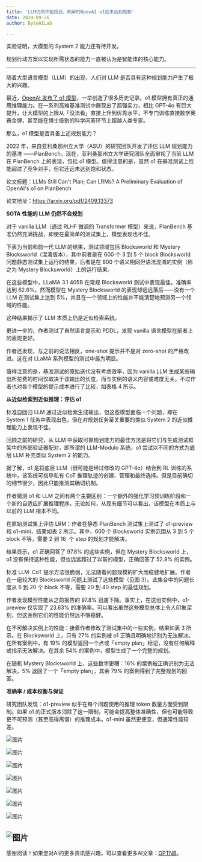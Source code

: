 ```yaml
---
title: 'LLM仍然不能规划，刷屏的OpenAI o1远未达到饱和'
date: 2024-09-26
author: ByteAILab

---
```


实验证明，大模型的 System 2 能力还有待开发。

规划行动方案以实现所需状态的能力一直被认为是智能体的核心能力。

---
随着大型语言模型（LLM）的出现，人们对 LLM 是否具有这种规划能力产生了极大的兴趣。

最近，[OpenAI 发布了 o1 模型](http://mp.weixin.qq.com/s?__biz=MzA3MzI4MjgzMw==&mid=2650934313&idx=1&sn=3e89923751621fed57602ffe4ba751f4&chksm=84e7c857b3904141d5ef61e834efeb469e7982498aca47cfe92cadcf3912908754e752793c2a)，一举创造了很多历史记录。o1 模型拥有真正的通用推理能力。在一系列高难基准测试中展现出了超强实力，相比 GPT-4o 有巨大提升，让大模型的上限从「没法看」直接上升到优秀水平，不专门训练直接数学奥赛金牌，甚至能在博士级别的科学问答环节上超越人类专家。

那么，o1 模型是否具备上述规划能力？

2022 年，来自亚利桑那州立大学（ASU）的研究团队开发了评估 LLM 规划能力的基准 ——PlanBench。现在，亚利桑那州立大学研究团队全面审视了当前 LLM 在 PlanBench 上的表现，包括 o1 模型。值得注意的是，虽然 o1 在基准测试上性能超过了竞争对手，但它还远未达到饱和状态。

论文标题：LLMs Still Can't Plan; Can LRMs? A Preliminary Evaluation of OpenAI's o1 on PlanBench

论文地址：https://arxiv.org/pdf/2409.13373

**SOTA 性能的 LLM 仍然不会规划**

对于 vanilla LLM（通过 RLHF 微调的 Transformer 模型）来说，PlanBench 基准仍然充满挑战，即使在最简单的测试集上，模型表现也不佳。

下表为当前和前一代 LLM 的结果，测试领域包括 Blocksworld 和 Mystery Blocksworld（混淆版本），其中前者是在 600 个 3 到 5 个 block Blocksworld 问题静态测试集上运行的结果，后者是在 600 个语义相同但语法混淆的实例（称之为 Mystery Blocksworld）上的运行结果。

在这些模型中，LLaMA 3.1 405B 在常规 Blocksworld 测试中表现最佳，准确率达到 62.6%。然而模型在 Mystery Blocksworld 的表现却远远落后——没有一个 LLM 在测试集上达到 5%，并且在一个领域上的性能并不能清楚地预测另一个领域的性能。

这种结果揭示了 LLM 本质上仍是近似检索系统。

更进一步的，作者测试了自然语言提示和 PDDL，发现 vanilla 语言模型在前者上的表现更好。

作者还发现，与之前的说法相反，one-shot 提示并不是对 zero-shot 的严格改进。这在对 LLaMA 系列模型的测试中最为明显。

值得注意的是，基准测试的原始迭代没有考虑效率，因为 vanilla LLM 生成某些输出所花费的时间仅取决于该输出的长度，而与实例的语义内容或难度无关。不过作者也对各个模型的提示成本进行了比较，如表格 4 所示。

**从近似检索到近似推理：评估 o1**

标准自回归 LLM 通过近似检索生成输出，但这些模型面临一个问题，即在 System 1 任务中表现出色，但在对规划任务至关重要的类似 System 2 的近似推理能力上表现不佳。

回顾之前的研究，从 LLM 中获取可靠规划能力的最佳方法是将它们与生成测试框架中的外部验证器配对，即所谓的 LLM-Modulo 系统。o1 尝试以不同的方式为底层 LLM 补充类似 System 2 的能力。

据了解，o1 是将底层 LLM（很可能是经过修改的 GPT-4o）结合到 RL 训练的系统中，该系统可指导私有 CoT 推理轨迹的创建、管理和最终选择。但是目前确切的细节很少，因此只能推测其确切机制。

作者猜测 o1 和 LLM 之间有两个主要区别：一个额外的强化学习预训练阶段和一个新的自适应扩展推理程序。无论如何，从现有细节可以看出，该模型在本质上与以前的 LLM 根本不同。

在原始测试集上评估 LRM：作者在静态 PlanBench 测试集上测试了 o1-preview 和 o1-mini，结果如表 2 所示。其中，600 个 Blocksworld 实例范围从 3 到 5 个 block 不等，需要 2 到 16  个 step 的规划才能解决。

结果显示，o1 正确回答了 97.8% 的这些实例，但在 Mystery Blocksworld 上，o1 没有保持这种性能，但也远远超过了以前的模型，正确回答了 52.8% 的实例。

标准 LLM  CoT 提示方法很脆弱，无法随着问题规模的扩大而稳健地扩展。作者在一组较大的 Blocksworld 问题上测试了这些模型（见图 3）。此集合中的问题长度从 6 到 20 个 block 不等，需要 20 到 40 step 的最佳规划。

作者发现模型性能从之前报告的 97.8% 迅速下降。事实上，在这组实例中，o1-preview 仅实现了 23.63% 的准确率。可以看出虽然这些模型总体上令人印象深刻，但这表明它们的性能仍然远不够稳健。

在不可解决实例上的性能：接着作者修改了测试集中的一些实例，结果如表 3 所示。在 Blocksworld 上，只有 27% 的实例被 o1 正确且明确地识别为无法解决。在所有案例中，有 19% 的模型返回一个点或「empty plan」标记，没有任何解释或指示无法解决。在其余 54% 的案例中，模型生成了一个完整的规划。

在随机 Mystery Blocksworld 上，这些数字更糟：16% 的案例被正确识别为无法解决，5% 返回了一个「empty plan」，其余 79% 的案例得到了完整规划的回答。

**准确率 / 成本权衡与保证**

研究团队发现：o1-preview 似乎在每个问题使用的推理 token 数量方面受到限制。如果 o1 的正式版本消除了这一限制，可能会提高整体准确性，但也可能导致更不可预测（甚至高得离谱）的推理成本。o1-mini 虽然更便宜，但通常性能较差。

![图片](https://mmbiz.qpic.cn/sz_mmbiz_png/KmXPKA19gW94YALpSt7pGOl72C3AweLadhBNef7G3yh4XYOKflSUPe1PJ52pKHIqyBibrbhCpuI2BHOpiczUBYkA/640?wx_fmt=png&from=appmsg)

![图片](https://mmbiz.qpic.cn/sz_mmbiz_png/KmXPKA19gW94YALpSt7pGOl72C3AweLaq1QBPLhtSDjl4IajmrYDibWGG0NEczicpYcRm72wodPBYn6YdN3w1iaYw/640?wx_fmt=png&from=appmsg)

![图片](https://mmbiz.qpic.cn/sz_mmbiz_png/KmXPKA19gW94YALpSt7pGOl72C3AweLaA1PgZpzJZ9uicZevU1w6ZM6oY52VeB5oAwDfsPk5sFISDF1kXtZpLLQ/640?wx_fmt=png&from=appmsg)

![图片](https://mmbiz.qpic.cn/sz_mmbiz_png/KmXPKA19gW94YALpSt7pGOl72C3AweLa7ypicg6WReWQ45JtHOVIoVPIOLXJUtgoHeGDEicOjYWIDhia7IicHLSQ4A/640?wx_fmt=png&from=appmsg)

![图片](https://mmbiz.qpic.cn/sz_mmbiz_png/KmXPKA19gW94YALpSt7pGOl72C3AweLaamPYk9yhqlccD2gQaYg2pylMAtK2Vsa8ibia0OMtbORVENfXEp4wKjSw/640?wx_fmt=png&from=appmsg)

![图片](https://mmbiz.qpic.cn/sz_mmbiz_png/KmXPKA19gW94YALpSt7pGOl72C3AweLanr9YOJG11ic7VbN7rHPJsEGbKl4Ubzrlxn3Sx6HONswdrgOib0nviaLSw/640?wx_fmt=png&from=appmsg)

![图片](https://mmbiz.qpic.cn/sz_mmbiz_png/KmXPKA19gW94YALpSt7pGOl72C3AweLaHtibJyiatK7SwhO61d3N6Xv2rkiayzMcBA2FzuUGPR762NVtibvnXWS1dQ/640?wx_fmt=png&from=appmsg)

![图片](https://mmbiz.qpic.cn/sz_mmbiz_png/KmXPKA19gW94YALpSt7pGOl72C3AweLalslKhF9QYt9HxiaBEgCOovpO11r2Mia3Iicjf5jibDZaTO1gL42VcmCgxA/640?wx_fmt=png&from=appmsg)
---
感谢阅读！如果您对AI的更多资讯感兴趣，可以查看更多AI文章：[GPTNB](https://gptnb.com)。